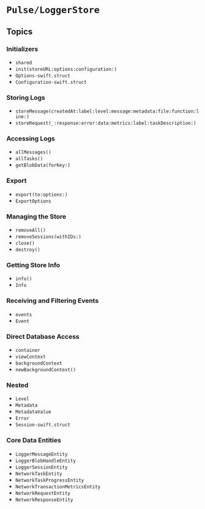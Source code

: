 # ``Pulse/LoggerStore``

## Topics

### Initializers

- ``shared``
- ``init(storeURL:options:configuration:)``
- ``Options-swift.struct``
- ``Configuration-swift.struct``

### Storing Logs

- ``storeMessage(createdAt:label:level:message:metadata:file:function:line:)``
- ``storeRequest(_:response:error:data:metrics:label:taskDescription:)``

### Accessing Logs

- ``allMessages()``
- ``allTasks()``
- ``getBlobData(forKey:)``

### Export

- ``export(to:options:)``
- ``ExportOptions``

### Managing the Store

- ``removeAll()``
- ``removeSessions(withIDs:)``
- ``close()``
- ``destroy()``

### Getting Store Info

- ``info()``
- ``Info``

### Receiving and Filtering Events

- ``events``
- ``Event``

### Direct Database Access

- ``container``
- ``viewContext``
- ``backgroundContext``
- ``newBackgroundContext()``

### Nested

- ``Level``
- ``Metadata``
- ``MetadataValue``
- ``Error``
- ``Session-swift.struct``

### Core Data Entities

- ``LoggerMessageEntity``
- ``LoggerBlobHandleEntity``
- ``LoggerSessionEntity``
- ``NetworkTaskEntity``
- ``NetworkTaskProgressEntity``
- ``NetworkTransactionMetricsEntity``
- ``NetworkRequestEntity``
- ``NetworkResponseEntity``
